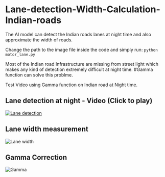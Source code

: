 # Lane-detection-Width-Calculation-Indian-roads
The AI model can detect the Indian roads lanes at night time and also approximate the width of roads. 

Change the path to the image file inside the code and simply run:
`python motor_lane.py`

Most of the Indian road Infrastructure are missing from street light which makes any kind of detection extremely difficult at night time. #Gamma function can solve this problme. 

Test Video using Gamma function on Indian road at Night time.  

## Lane detection at night - Video (Click to play)
[![Lane detection](https://img.youtube.com/vi/KhSargU2Kng/0.jpg)](https://www.youtube.com/watch?v=KhSargU2Kng)

## Lane width measurement
![Lane width](../Road-Lane-Line-Detection/Dataset/outputs/laneWidth.jpg?raw=true "LaneWidth")

## Gamma Correction
![Gamma](../Road-Lane-Line-Detection/Dataset/outputs/gamma.jpg?raw=true "Gamma")

